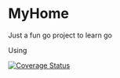 # MyHome
Just a fun go project to learn go

Using

[![Coverage Status](https://coveralls.io/repos/github/helto4real/MyHome/badge.svg?branch=dev)](https://coveralls.io/github/helto4real/MyHome?branch=dev)
